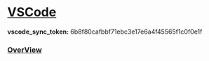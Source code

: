 # [VSCode](https://code.visualstudio.com/docs)
**vscode_sync_token:** 6b8f80cafbbf71ebc3e17e6a4f45565f1c0f0e1f
### [OverView](https://code.visualstudio.com/docs)

